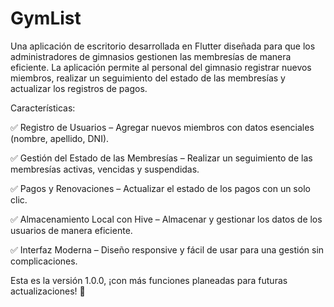 # GymList
Una aplicación de escritorio desarrollada en Flutter diseñada para que los administradores de gimnasios gestionen las membresías de manera eficiente. La aplicación permite al personal del gimnasio registrar nuevos miembros, realizar un seguimiento del estado de las membresías y actualizar los registros de pagos.

Características:

✅ Registro de Usuarios – Agregar nuevos miembros con datos esenciales (nombre, apellido, DNI).

✅ Gestión del Estado de las Membresías – Realizar un seguimiento de las membresías activas, vencidas y suspendidas.

✅ Pagos y Renovaciones – Actualizar el estado de los pagos con un solo clic.

✅ Almacenamiento Local con Hive – Almacenar y gestionar los datos de los usuarios de manera eficiente.

✅ Interfaz Moderna – Diseño responsive y fácil de usar para una gestión sin complicaciones.

Esta es la versión 1.0.0, ¡con más funciones planeadas para futuras actualizaciones! 🚀
